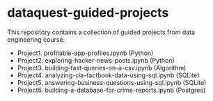 # dataquest-guided-projects

This repository contains a collection of guided projects from data engineering course.

* Project1. profitable-app-profiles.ipynb (Python)
* Project2. exploring-hacker-news-posts.ipynb (Python)
* Project3. building-fast-queries-on-a-csv.ipynb (Algorithm)
* Project4. analyzing-cia-factbook-data-using-sql.ipynb (SQLite)
* Project5. answering-business-questions-using-sql.ipynb (SQLite)
* Project6. building-a-database-for-crime-reports.ipynb (Postgres)
